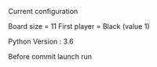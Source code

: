 Current configuration

Board size = 11
First player = Black (value 1)

Python Version : 3.6

Before commit launch run